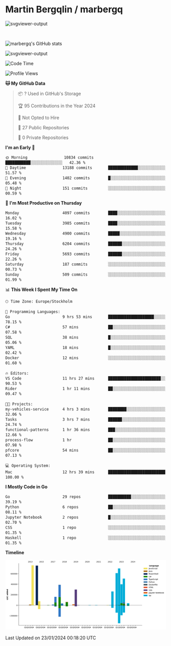 # Martin Bergqlin / marbergq

![svgviewer-output](https://user-images.githubusercontent.com/2405410/206014777-22d41ecb-c24f-421d-b7d9-bba2cb5bb0de.svg)

<br>

<!--- [![Martin's Week](https://github-readme-stats.vercel.app/api/wakatime?username=marbergq&theme=dark)](https://github.com/anuraghazra/github-readme-stats) -->

![marbergq's GitHub stats](https://github-readme-stats.vercel.app/api?username=marbergq&count_private=true&show_icons=true)

![svgviewer-output](https://wakatime.com/badge/user/3f0a2069-6683-4e19-9a4a-7d21ea815067.svg)

<!--START_SECTION:waka-->
![Code Time](http://img.shields.io/badge/Code%20Time-3%2C672%20hrs%2018%20mins-blue)

![Profile Views](http://img.shields.io/badge/Profile%20Views-0-blue)

**🐱 My GitHub Data** 

> 📦 ? Used in GitHub's Storage 
 > 
> 🏆 95 Contributions in the Year 2024
 > 
> 🚫 Not Opted to Hire
 > 
> 📜 27 Public Repositories 
 > 
> 🔑 0 Private Repositories 
 > 
**I'm an Early 🐤** 

```text
🌞 Morning                10834 commits       ███████████░░░░░░░░░░░░░░   42.36 % 
🌆 Daytime                13188 commits       █████████████░░░░░░░░░░░░   51.57 % 
🌃 Evening                1402 commits        █░░░░░░░░░░░░░░░░░░░░░░░░   05.48 % 
🌙 Night                  151 commits         ░░░░░░░░░░░░░░░░░░░░░░░░░   00.59 % 
```
📅 **I'm Most Productive on Thursday** 

```text
Monday                   4097 commits        ████░░░░░░░░░░░░░░░░░░░░░   16.02 % 
Tuesday                  3985 commits        ████░░░░░░░░░░░░░░░░░░░░░   15.58 % 
Wednesday                4900 commits        █████░░░░░░░░░░░░░░░░░░░░   19.16 % 
Thursday                 6204 commits        ██████░░░░░░░░░░░░░░░░░░░   24.26 % 
Friday                   5693 commits        ██████░░░░░░░░░░░░░░░░░░░   22.26 % 
Saturday                 187 commits         ░░░░░░░░░░░░░░░░░░░░░░░░░   00.73 % 
Sunday                   509 commits         ░░░░░░░░░░░░░░░░░░░░░░░░░   01.99 % 
```


📊 **This Week I Spent My Time On** 

```text
🕑︎ Time Zone: Europe/Stockholm

💬 Programming Languages: 
Go                       9 hrs 53 mins       ████████████████████░░░░░   78.15 % 
C#                       57 mins             ██░░░░░░░░░░░░░░░░░░░░░░░   07.58 % 
SQL                      38 mins             █░░░░░░░░░░░░░░░░░░░░░░░░   05.06 % 
YAML                     18 mins             █░░░░░░░░░░░░░░░░░░░░░░░░   02.42 % 
Docker                   12 mins             ░░░░░░░░░░░░░░░░░░░░░░░░░   01.60 % 

🔥 Editors: 
VS Code                  11 hrs 27 mins      ███████████████████████░░   90.53 % 
Rider                    1 hr 11 mins        ██░░░░░░░░░░░░░░░░░░░░░░░   09.47 % 

🐱‍💻 Projects: 
my-vehicles-service      4 hrs 3 mins        ████████░░░░░░░░░░░░░░░░░   32.06 % 
Tasks                    3 hrs 7 mins        ██████░░░░░░░░░░░░░░░░░░░   24.74 % 
functional-patterns      1 hr 36 mins        ███░░░░░░░░░░░░░░░░░░░░░░   12.66 % 
process-flow             1 hr                ██░░░░░░░░░░░░░░░░░░░░░░░   07.98 % 
pfcore                   54 mins             ██░░░░░░░░░░░░░░░░░░░░░░░   07.13 % 

💻 Operating System: 
Mac                      12 hrs 39 mins      █████████████████████████   100.00 % 
```

**I Mostly Code in Go** 

```text
Go                       29 repos            ██████████░░░░░░░░░░░░░░░   39.19 % 
Python                   6 repos             ██░░░░░░░░░░░░░░░░░░░░░░░   08.11 % 
Jupyter Notebook         2 repos             █░░░░░░░░░░░░░░░░░░░░░░░░   02.70 % 
CSS                      1 repo              ░░░░░░░░░░░░░░░░░░░░░░░░░   01.35 % 
Haskell                  1 repo              ░░░░░░░░░░░░░░░░░░░░░░░░░   01.35 % 
```



**Timeline**

![Lines of Code chart](https://raw.githubusercontent.com/marbergq/marbergq/main/assets/bar_graph.png)


 Last Updated on 23/01/2024 00:18:20 UTC
<!--END_SECTION:waka-->
